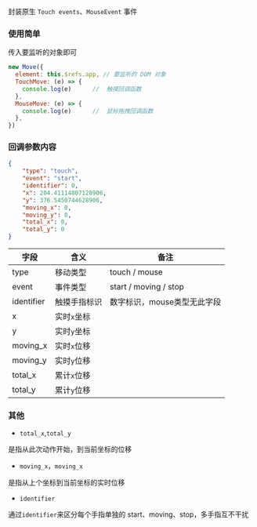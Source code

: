 封装原生 `Touch events`、`MouseEvent` 事件

### 使用简单
传入要监听的对象即可

```javascript
new Move({
  element: this.$refs.app, // 要监听的 DOM 对象
  TouchMove: (e) => {
    console.log(e)      //  触摸回调函数
  },
  MouseMove: (e) => {
    console.log(e)      //  鼠标拖拽回调函数
  },
})
```
### 回调参数内容
```json
{
    "type": "touch",
    "event": "start",
    "identifier": 0,
    "x": 204.41114807128906,
    "y": 376.5450744628906,
    "moving_x": 0,
    "moving_y": 0,
    "total_x": 0,
    "total_y": 0
}
```

| 字段         | 含义      | 备注                    |
|------------|---------|-----------------------|
| type       | 移动类型    | touch / mouse         |   
| event      | 事件类型    | start / moving / stop |
| identifier | 触摸手指标识  | 数字标识，mouse类型无此字段      |
| x          | 实时`x`坐标 |                       |
| y          | 实时`y`坐标 |                       |
| moving_x   | 实时`x`位移 |                       |
| moving_y   | 实时`y`位移 |                       |
| total_x    | 累计`x`位移 |                       |
| total_y    | 累计`y`位移 |                       |

### 其他
* `total_x`,`total_y`

是指从此次动作开始，到当前坐标的位移
* `moving_x`，`moving_x`

是指从上个坐标到当前坐标的实时位移
* `identifier`

通过`identifier`来区分每个手指单独的 start、moving、stop，多手指互不干扰